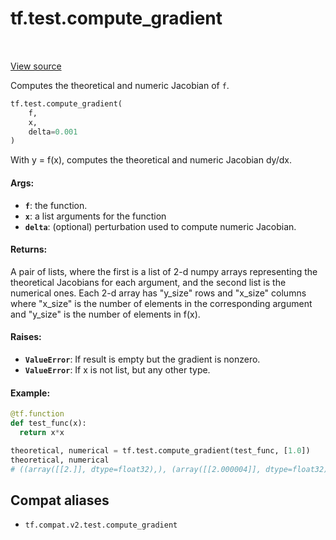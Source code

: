 <div itemscope itemtype="http://developers.google.com/ReferenceObject">
<meta itemprop="name" content="tf.test.compute_gradient" />
<meta itemprop="path" content="Stable" />
</div>

# tf.test.compute_gradient

<!-- Insert buttons and diff -->

<table class="tfo-notebook-buttons tfo-api" align="left">
</table>

<a target="_blank" href="/code/stable/tensorflow/python/ops/gradient_checker_v2.py">View source</a>



Computes the theoretical and numeric Jacobian of `f`.

``` python
tf.test.compute_gradient(
    f,
    x,
    delta=0.001
)
```



<!-- Placeholder for "Used in" -->

With y = f(x), computes the theoretical and numeric Jacobian dy/dx.

#### Args:


* <b>`f`</b>: the function.
* <b>`x`</b>: a list arguments for the function
* <b>`delta`</b>: (optional) perturbation used to compute numeric Jacobian.


#### Returns:

A pair of lists, where the first is a list of 2-d numpy arrays representing
the theoretical Jacobians for each argument, and the second list is the
numerical ones. Each 2-d array has "y_size" rows
and "x_size" columns where "x_size" is the number of elements in the
corresponding argument and "y_size" is the number of elements in f(x).



#### Raises:


* <b>`ValueError`</b>: If result is empty but the gradient is nonzero.
* <b>`ValueError`</b>: If x is not list, but any other type.


#### Example:


```python
@tf.function
def test_func(x):
  return x*x

theoretical, numerical = tf.test.compute_gradient(test_func, [1.0])
theoretical, numerical
# ((array([[2.]], dtype=float32),), (array([[2.000004]], dtype=float32),))
```

## Compat aliases

* `tf.compat.v2.test.compute_gradient`

